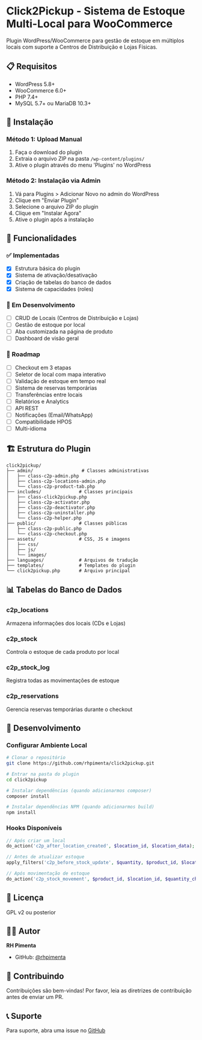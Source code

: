 # Click2Pickup - Sistema de Estoque Multi-Local para WooCommerce

Plugin WordPress/WooCommerce para gestão de estoque em múltiplos locais com suporte a Centros de Distribuição e Lojas Físicas.

## 📋 Requisitos

- WordPress 5.8+
- WooCommerce 6.0+
- PHP 7.4+
- MySQL 5.7+ ou MariaDB 10.3+

## 🚀 Instalação

### Método 1: Upload Manual

1. Faça o download do plugin
2. Extraia o arquivo ZIP na pasta `/wp-content/plugins/`
3. Ative o plugin através do menu 'Plugins' no WordPress

### Método 2: Instalação via Admin

1. Vá para Plugins > Adicionar Novo no admin do WordPress
2. Clique em "Enviar Plugin"
3. Selecione o arquivo ZIP do plugin
4. Clique em "Instalar Agora"
5. Ative o plugin após a instalação

## 🎯 Funcionalidades

### ✅ Implementadas
- [x] Estrutura básica do plugin
- [x] Sistema de ativação/desativação
- [x] Criação de tabelas do banco de dados
- [x] Sistema de capacidades (roles)

### 🚧 Em Desenvolvimento
- [ ] CRUD de Locais (Centros de Distribuição e Lojas)
- [ ] Gestão de estoque por local
- [ ] Aba customizada na página de produto
- [ ] Dashboard de visão geral

### 📝 Roadmap
- [ ] Checkout em 3 etapas
- [ ] Seletor de local com mapa interativo
- [ ] Validação de estoque em tempo real
- [ ] Sistema de reservas temporárias
- [ ] Transferências entre locais
- [ ] Relatórios e Analytics
- [ ] API REST
- [ ] Notificações (Email/WhatsApp)
- [ ] Compatibilidade HPOS
- [ ] Multi-idioma

## 🏗️ Estrutura do Plugin

```
click2pickup/
├── admin/                  # Classes administrativas
│   ├── class-c2p-admin.php
│   ├── class-c2p-locations-admin.php
│   └── class-c2p-product-tab.php
├── includes/              # Classes principais
│   ├── class-click2pickup.php
│   ├── class-c2p-activator.php
│   ├── class-c2p-deactivator.php
│   ├── class-c2p-uninstaller.php
│   └── class-c2p-helper.php
├── public/                # Classes públicas
│   ├── class-c2p-public.php
│   └── class-c2p-checkout.php
├── assets/                # CSS, JS e imagens
│   ├── css/
│   ├── js/
│   └── images/
├── languages/             # Arquivos de tradução
├── templates/             # Templates do plugin
└── click2pickup.php       # Arquivo principal
```

## 📊 Tabelas do Banco de Dados

### c2p_locations
Armazena informações dos locais (CDs e Lojas)

### c2p_stock
Controla o estoque de cada produto por local

### c2p_stock_log
Registra todas as movimentações de estoque

### c2p_reservations
Gerencia reservas temporárias durante o checkout

## 🔧 Desenvolvimento

### Configurar Ambiente Local

```bash
# Clonar o repositório
git clone https://github.com/rhpimenta/click2pickup.git

# Entrar na pasta do plugin
cd click2pickup

# Instalar dependências (quando adicionarmos composer)
composer install

# Instalar dependências NPM (quando adicionarmos build)
npm install
```

### Hooks Disponíveis

```php
// Após criar um local
do_action('c2p_after_location_created', $location_id, $location_data);

// Antes de atualizar estoque
apply_filters('c2p_before_stock_update', $quantity, $product_id, $location_id);

// Após movimentação de estoque
do_action('c2p_stock_movement', $product_id, $location_id, $quantity_change, $reason);
```

## 📝 Licença

GPL v2 ou posterior

## 👨‍💻 Autor

**RH Pimenta**
- GitHub: [@rhpimenta](https://github.com/rhpimenta)

## 🤝 Contribuindo

Contribuições são bem-vindas! Por favor, leia as diretrizes de contribuição antes de enviar um PR.

## 📞 Suporte

Para suporte, abra uma issue no [GitHub](https://github.com/rhpimenta/click2pickup/issues)